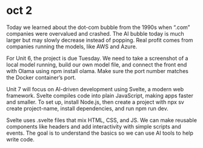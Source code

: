 # oct 2
Today we learned about the dot-com bubble from the 1990s when “.com” companies were overvalued and crashed. The AI bubble today is much larger but may slowly decrease instead of popping. Real profit comes from companies running the models, like AWS and Azure.

For Unit 6, the project is due Tuesday. We need to take a screenshot of a local model running, build our own model file, and connect the front end with Olama using npm install olama. Make sure the port number matches the Docker container’s port.

Unit 7 will focus on AI-driven development using Svelte, a modern web framework. Svelte compiles code into plain JavaScript, making apps faster and smaller. To set up, install Node.js, then create a project with npx sv create project-name, install dependencies, and run npm run dev.

Svelte uses .svelte files that mix HTML, CSS, and JS. We can make reusable components like headers and add interactivity with simple scripts and events. The goal is to understand the basics so we can use AI tools to help write code.
